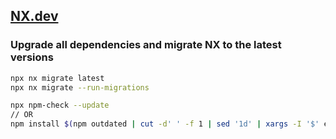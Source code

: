 ## [NX.dev](http://nx.dev)

### Upgrade all dependencies and migrate NX to the latest versions

```bash
npx nx migrate latest
npx nx migrate --run-migrations
```

```bash
npx npm-check --update
// OR
npm install $(npm outdated | cut -d' ' -f 1 | sed '1d' | xargs -I '$' echo '$@latest' | xargs echo)
```
